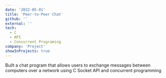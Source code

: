 ```yaml
---
date: '2022-05-01'
title: 'Peer-to-Peer Chat'
github: ''
external: ''
tech:
  - C
  - API
  - Concurrent Programing
company: 'Project'
showInProjects: true
---
```


Built a chat program that allows users to exchange messages between computers over a network using C Socket API and concurrent programming

